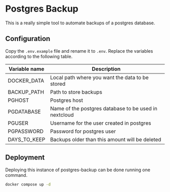 # Postgres Backup

This is a really simple tool to automate backups of a postgres database.

## Configuration

Copy the `.env.example` file and rename it to `.env`. Replace the variables according to the following table.

| Variable name            | Description                                             |
|--------------------------|---------------------------------------------------------|
| DOCKER_DATA              | Local path where you want the data to be stored         |
| BACKUP_PATH              | Path to store backups                                   |
| PGHOST                   | Postgres host                                           |
| PGDATABASE               | Name of the postgres database to be used in nextcloud   |
| PGUSER                   | Username for the user created in postgres               |
| PGPASSWORD               | Password for postgres user                              |
| DAYS_TO_KEEP             | Backups older than this amount will be deleted          |

## Deployment

Deploying this instance of postgres-backup can be done running one command.

```bash
docker compose up -d
```
